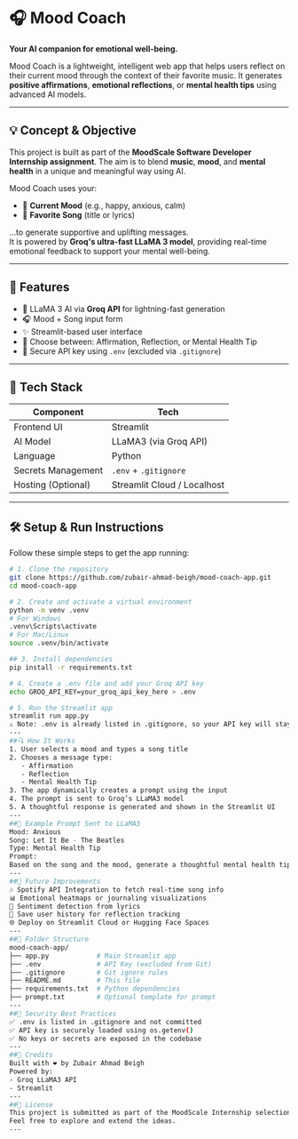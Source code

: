 # 🎧 Mood Coach  
**Your AI companion for emotional well-being.**

Mood Coach is a lightweight, intelligent web app that helps users reflect on their current mood through the context of their favorite music. It generates **positive affirmations**, **emotional reflections**, or **mental health tips** using advanced AI models.

---

## 💡 Concept & Objective

This project is built as part of the **MoodScale Software Developer Internship assignment**. The aim is to blend **music**, **mood**, and **mental health** in a unique and meaningful way using AI.

Mood Coach uses your:
- 🌟 **Current Mood** (e.g., happy, anxious, calm)
- 🎵 **Favorite Song** (title or lyrics)

...to generate supportive and uplifting messages.  
It is powered by **Groq's ultra-fast LLaMA 3 model**, providing real-time emotional feedback to support your mental well-being.

---

## 🚀 Features

- 🧠 LLaMA 3 AI via **Groq API** for lightning-fast generation  
- 🎧 Mood + Song input form  
- ✨ Streamlit-based user interface  
- 🔄 Choose between: Affirmation, Reflection, or Mental Health Tip  
- 🔐 Secure API key using `.env` (excluded via `.gitignore`)

---

## 🔧 Tech Stack

| Component          | Tech                  |
|--------------------|-----------------------|
| Frontend UI        | Streamlit             |
| AI Model           | LLaMA3 (via Groq API) |
| Language           | Python                |
| Secrets Management | `.env` + `.gitignore` |
| Hosting (Optional) | Streamlit Cloud / Localhost |

---

## 🛠️ Setup & Run Instructions
Follow these simple steps to get the app running:
```bash
# 1. Clone the repository
git clone https://github.com/zubair-ahmad-beigh/mood-coach-app.git
cd mood-coach-app

# 2. Create and activate a virtual environment
python -m venv .venv
# For Windows
.venv\Scripts\activate
# For Mac/Linux
source .venv/bin/activate

## 3. Install dependencies
pip install -r requirements.txt

# 4. Create a .env file and add your Groq API key
echo GROQ_API_KEY=your_groq_api_key_here > .env

# 5. Run the Streamlit app
streamlit run app.py
⚠️ Note: .env is already listed in .gitignore, so your API key will stay secure and not be pushed to GitHub.
---
##🔍 How It Works
1. User selects a mood and types a song title  
2. Chooses a message type:
   - Affirmation
   - Reflection
   - Mental Health Tip  
3. The app dynamically creates a prompt using the input  
4. The prompt is sent to Groq’s LLaMA3 model  
5. A thoughtful response is generated and shown in the Streamlit UI
---
##🧪 Example Prompt Sent to LLaMA3
Mood: Anxious  
Song: Let It Be - The Beatles  
Type: Mental Health Tip  
Prompt:
Based on the song and the mood, generate a thoughtful mental health tip to comfort the user.
---
##🌱 Future Improvements
🎶 Spotify API Integration to fetch real-time song info  
📊 Emotional heatmaps or journaling visualizations  
🧠 Sentiment detection from lyrics  
🔄 Save user history for reflection tracking  
🌐 Deploy on Streamlit Cloud or Hugging Face Spaces
---
##📁 Folder Structure
mood-coach-app/
├── app.py            # Main Streamlit app
├── .env              # API Key (excluded from Git)
├── .gitignore        # Git ignore rules
├── README.md         # This file
├── requirements.txt  # Python dependencies
├── prompt.txt        # Optional template for prompt
---
##🔐 Security Best Practices
✅ .env is listed in .gitignore and not committed  
✅ API key is securely loaded using os.getenv()  
✅ No keys or secrets are exposed in the codebase
---
##🧠 Credits
Built with ❤️ by Zubair Ahmad Beigh  
Powered by:
- Groq LLaMA3 API  
- Streamlit
---
##📌 License
This project is submitted as part of the MoodScale Internship selection.
Feel free to explore and extend the ideas.
---
